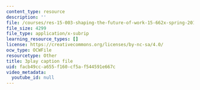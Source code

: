 ```yaml
---
content_type: resource
description: ''
file: /courses/res-15-003-shaping-the-future-of-work-15-662x-spring-2016/facb49cca655f160cf5af544591e667c_jfhdvFAplpU.srt
file_size: 4299
file_type: application/x-subrip
learning_resource_types: []
license: https://creativecommons.org/licenses/by-nc-sa/4.0/
ocw_type: OCWFile
resourcetype: Other
title: 3play caption file
uid: facb49cc-a655-f160-cf5a-f544591e667c
video_metadata:
  youtube_id: null
---
```

